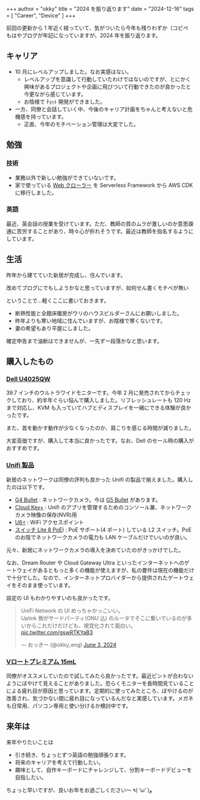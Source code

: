 +++
author = "okky"
title = "2024 を振り返ります"
date = "2024-12-16"
tags = [
  "Career",
  "Device"
]
+++

前回の更新から 1 年近く経っていて、気がついたら今年も残りわずか（コピペ
もはやブログが年記になっていますが、2024 年を振り返ります。

## キャリア

- 10 月にレベルアップしました。なお実感はない。
  - レベルアップを意識して行動していたわけではないのですが、とにかく興味があるプロジェクトや企画に飛びついて行動できたのが良かったと今更ながら感じています。
  - お陰様で ﾁｮｯﾄ 開発ができました。
- 一方、同僚と会話していく中、今後のキャリア計画をちゃんと考えないと危機感を持っています。
  - 正直、今年のモチベーション管理は大変でした。

## 勉強

### 技術

- 業務以外で新しい勉強ができていないです。
- 家で使っている [Web クローラー](./20220211-crawler.md) を Serverless Framework から AWS CDK に移行しました。

### 英語

最近、英会話の授業を受けています。ただ、教師の質のムラが激しいのか意思疎通に苦労することがあり、時々心が折れそうです。最近は教師を指名するようにしています。


## 生活

昨年から建てていた新居が完成し、住んでいます。

改めてブログにでもしようかなと思っていますが、如何せん書くモチベが無い

ということで…軽くここに書いておきます。

- 断熱性能と全館床暖房がウリのハウスビルダーさんにお願いしました。
- 昨年よりも寒い地域に住んでいますが、お陰様で寒くないです。
- 妻の希望もあり平屋にしました。

確定申告まで油断はできませんが、一先ず一段落かなと思います。


## 購入したもの

### [Dell U4025QW](https://www.dell.com/ja-jp/shop/dell%E3%83%87%E3%82%B8%E3%82%BF%E3%83%AB-%E3%83%8F%E3%82%A4%E3%82%A8%E3%83%B3%E3%83%89-%E3%82%B7%E3%83%AA%E3%83%BC%E3%82%BA40%E6%9B%B2%E9%9D%A2thunderbolt-%E3%83%8F%E3%83%96-%E3%83%A2%E3%83%8B%E3%82%BF%E3%83%BC-u4025qw/apd/210-bmcw/%E3%83%A2%E3%83%8B%E3%82%BF%E3%83%BC-%E3%83%A2%E3%83%8B%E3%82%BF%E3%83%BC%E7%94%A8%E5%91%A8%E8%BE%BA%E6%A9%9F%E5%99%A8)

39.7 インチのウルトラワイドモニターです。今年 2 月に発売されてからチェックしており、約半年ぐらい悩んで購入しました。リフレッシュレートも 120 Hz まで対応し、KVM も入っていてハブとディスプレイを一緒にできる体験が良かったです。

また、首を動かす動作が少なくなったのか、肩こりを感じる時間が減りました。

大変高価ですが、購入して本当に良かったです。なお、Dell のセール時の購入がおすすめです。


### [Unifi 製品](https://ui.com/jp/ja)

新居のネットワークは同僚の評判も良かった Unifi の製品で揃えました。購入したのは以下です。

- [G4 Bullet](https://jp.store.ui.com/jp/ja/category/all-cameras-nvrs/products/uvc-g4-bullet) : ネットワークカメラ。今は [G5 Bullet](https://jp.store.ui.com/jp/ja/category/all-cameras-nvrs/products/uvc-g5-bullet) があります。
- [Cloud Key+](https://jp.store.ui.com/jp/ja/category/all-cloud-keys-gateways/collections/pro-uck-g2/products/uck-g2-ssd) : Unifi のアプリを管理するためのコンソール兼、ネットワークカメラ映像の保存(NVR)用
- [U6+](https://jp.store.ui.com/jp/ja/category/all-wifi/products/u6-plus) : WiFi アクセスポイント
- [スイッチ Lite 8 PoE](https://jp.store.ui.com/jp/ja/category/all-switching/products/usw-lite-8-poe)) : PoE サポート(4 ポート) している L2 スイッチ。PoE のお陰でネットワークカメラの電力も LAN ケーブルだけでいいのが良い。

元々、新居にネットワークカメラの導入を決めていたのがきっかけでした。

なお、Dream Router や Cloud Gateway Ultra といったインターネットへのゲートウェイがあるともっと多くの機能が使えますが、私の要件は現在の機能だけで十分でした。なので、インターネットプロバイダーから提供されたゲートウェイをそのまま使っています。

設定の UI もわかりやすいのも良かったです。

<blockquote class="twitter-tweet"><p lang="ja" dir="ltr">UniFi Network の UI めっちゃかっこいい。<br>Uplink 側がサードパーティ(ONU 込) のルータでそこに繋いでいるのが多いからこれだけだけども、視覚化されて面白い。 <a href="https://t.co/gswRTKYaB3">pic.twitter.com/gswRTKYaB3</a></p>&mdash; おっきー (@okky_eng) <a href="https://twitter.com/okky_eng/status/1797587408432832603?ref_src=twsrc%5Etfw">June 3, 2024</a></blockquote> <script async src="https://platform.twitter.com/widgets.js" charset="utf-8"></script>


### [Vロートプレミアム 15mL](https://www.amazon.co.jp/dp/B09V2HRQP2)

同僚がオススメしていたので試してみたら良かったです。最近ピントが合わないようにぼやけて見えることがありました。恐らくモニターを長時間見ていることによる疲れ目が原因と思っています。定期的に使ってみたところ、ぼやけるのが改善され、気づかない間に疲れ目になっているんだなと実感しています。メガネも日常用、パソコン専用と使い分けるか検討中です。

## 来年は

来年やりたいことは

- 引き続き、ちょっとずつ英語の勉強頑張ります。
- 将来のキャリアを考えて行動したい。
- 趣味として、自作キーボードにチャレンジして、分割キーボードデビューを目指したい。


ちょっと早いですが、良いお年をお過ごしください～ ٩( ‘ω’ )و
